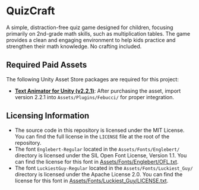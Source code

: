# QuizCraft

A simple, distraction-free quiz game designed for children, focusing primarily on 2nd-grade math skills, such as multiplication tables. The game provides a clean and engaging environment to help kids practice and strengthen their math knowledge. No crafting included.

## Required Paid Assets

The following Unity Asset Store packages are required for this project:

- **[Text Animator for Unity (v2.2.1)](https://assetstore.unity.com/packages/tools/gui/text-animator-for-unity-254677)**: After purchasing the asset, import version 2.2.1 into `Assets/Plugins/Febucci/` for proper integration.

## Licensing Information

- The source code in this repository is licensed under the MIT License. You can find the full license in the `LICENSE` file at the root of the repository.
- The font `Englebert-Regular` located in the `Assets/Fonts/Englebert/` directory is licensed under the SIL Open Font License, Version 1.1. You can find the license for this font in [Assets/Fonts/Englebert/OFL.txt](Assets/Fonts/Englebert/OFL.txt).
- The font `LuckiestGuy-Regular` located in the `Assets/Fonts/Luckiest_Guy/` directory is licensed under the Apache License 2.0. You can find the license for this font in [Assets/Fonts/Luckiest_Guy/LICENSE.txt](Assets/Fonts/Luckiest_Guy/LICENSE.txt).
